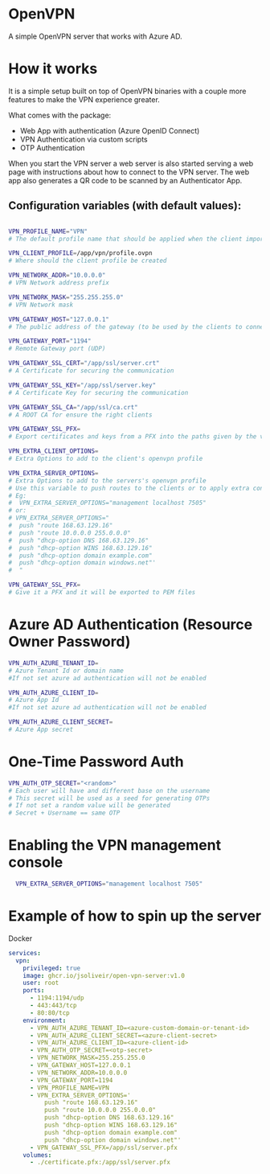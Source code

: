 # OpenVPN

A simple OpenVPN server that works with Azure AD.

# How it works

It is a simple setup built on top of OpenVPN binaries with a couple more features to make the VPN experience greater.

What comes with the package:

* Web App with authentication (Azure OpenID Connect)
* VPN Authentication via custom scripts
* OTP Authentication

When you start the VPN server a web server is also started serving a web page with instructions about how to connect to the VPN server.
The web app also generates a QR code to be scanned by an Authenticator App.

## Configuration variables (with default values):

```bash

VPN_PROFILE_NAME="VPN"
# The default profile name that should be applied when the client imports the .ovpn

VPN_CLIENT_PROFILE=/app/vpn/profile.ovpn
# Where should the client profile be created

VPN_NETWORK_ADDR="10.0.0.0"
# VPN Network address prefix

VPN_NETWORK_MASK="255.255.255.0"
# VPN Network mask

VPN_GATEWAY_HOST="127.0.0.1"
# The public address of the gateway (to be used by the clients to connect)

VPN_GATEWAY_PORT="1194"
# Remote Gateway port (UDP)

VPN_GATEWAY_SSL_CERT="/app/ssl/server.crt"
# A Certificate for securing the communication

VPN_GATEWAY_SSL_KEY="/app/ssl/server.key"
# A Certificate Key for securing the communication

VPN_GATEWAY_SSL_CA="/app/ssl/ca.crt"
# A ROOT CA for ensure the right clients

VPN_GATEWAY_SSL_PFX=
# Export certificates and keys from a PFX into the paths given by the vars VPN_GATEWAY_SSL_*

VPN_EXTRA_CLIENT_OPTIONS=
# Extra Options to add to the client's openvpn profile

VPN_EXTRA_SERVER_OPTIONS=
# Extra Options to add to the servers's openvpn profile
# Use this variable to push routes to the clients or to apply extra configurations
# Eg:
#  VPN_EXTRA_SERVER_OPTIONS="management localhost 7505"
# or:
# VPN_EXTRA_SERVER_OPTIONS="
#  push "route 168.63.129.16"
#  push "route 10.0.0.0 255.0.0.0"
#  push "dhcp-option DNS 168.63.129.16"
#  push "dhcp-option WINS 168.63.129.16"
#  push "dhcp-option domain example.com"
#  push "dhcp-option domain windows.net"'    
#  "

VPN_GATEWAY_SSL_PFX=
# Give it a PFX and it will be exported to PEM files

```

# Azure AD Authentication (Resource Owner Password)

```bash
VPN_AUTH_AZURE_TENANT_ID=
# Azure Tenant Id or domain name
#If not set azure ad authentication will not be enabled

VPN_AUTH_AZURE_CLIENT_ID=
# Azure App Id
#If not set azure ad authentication will not be enabled

VPN_AUTH_AZURE_CLIENT_SECRET=
# Azure App secret
```

# One-Time Password Auth

```bash
VPN_AUTH_OTP_SECRET="<random>"
# Each user will have and different base on the username
# This secret will be used as a seed for generating OTPs 
# If not set a random value will be generated
# Secret + Username == same OTP 

```

# Enabling the VPN management console

```bash
  VPN_EXTRA_SERVER_OPTIONS="management localhost 7505"
```

# Example of how to spin up the server

Docker
```yaml
services:
  vpn:
    privileged: true
    image: ghcr.io/jsoliveir/open-vpn-server:v1.0
    user: root
    ports:
      - 1194:1194/udp
      - 443:443/tcp
      - 80:80/tcp
    environment:
      - VPN_AUTH_AZURE_TENANT_ID=<azure-custom-domain-or-tenant-id>
      - VPN_AUTH_AZURE_CLIENT_SECRET=<azure-client-secret>
      - VPN_AUTH_AZURE_CLIENT_ID=<azure-client-id>
      - VPN_AUTH_OTP_SECRET=<otp-secret>
      - VPN_NETWORK_MASK=255.255.255.0
      - VPN_GATEWAY_HOST=127.0.0.1
      - VPN_NETWORK_ADDR=10.0.0.0
      - VPN_GATEWAY_PORT=1194
      - VPN_PROFILE_NAME=VPN
      - VPN_EXTRA_SERVER_OPTIONS='
          push "route 168.63.129.16"
          push "route 10.0.0.0 255.0.0.0"
          push "dhcp-option DNS 168.63.129.16"
          push "dhcp-option WINS 168.63.129.16"
          push "dhcp-option domain example.com"
          push "dhcp-option domain windows.net"'      
      - VPN_GATEWAY_SSL_PFX=/app/ssl/server.pfx
    volumes:
      - ./certificate.pfx:/app/ssl/server.pfx
```
